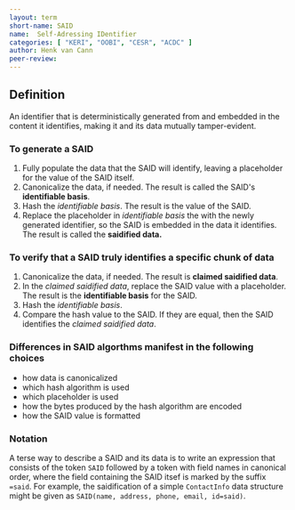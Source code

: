 ```yaml
---
layout: term
short-name: SAID
name:  Self-Adressing IDentifier
categories: [ "KERI", "OOBI", "CESR", "ACDC" ]
author: Henk van Cann
peer-review:
---
```


## Definition

An identifier that is deterministically generated from and embedded in the content it identifies, making it and its data mutually tamper-evident.

### To generate a SAID

1. Fully populate the data that the SAID will identify, leaving a placeholder for the value of the SAID itself.
1. Canonicalize the data, if needed. The result is called the SAID's **identifiable basis**.
1. Hash the *identifiable basis*. The result is the value of the SAID.
1. Replace the placeholder in *identifiable basis* the with the newly generated identifier, so the SAID is embedded in the data it identifies. The result is called the **saidified data.**

### To verify that a SAID truly identifies a specific chunk of data

1. Canonicalize the data, if needed. The result is **claimed saidified data**.
1. In the *claimed saidified data*, replace the SAID value with a placeholder. The result is the **identifiable basis** for the SAID.
1. Hash the *identifiable basis*.
1. Compare the hash value to the SAID. If they are equal, then the SAID identifies the *claimed saidified data*. 

### Differences in SAID algorthms manifest in the following choices

* how data is canonicalized
* which hash algorithm is used
* which placeholder is used
* how the bytes produced by the hash algorithm are encoded
* how the SAID value is formatted

### Notation

A terse way to describe a SAID and its data is to write an expression that consists of the token `SAID` followed by a token with field names in canonical order, where the field containing the SAID itsef is marked by the suffix `=said`. For example, the saidification of a simple `ContactInfo` data structure might be given as `SAID(name, address, phone, email, id=said)`.
